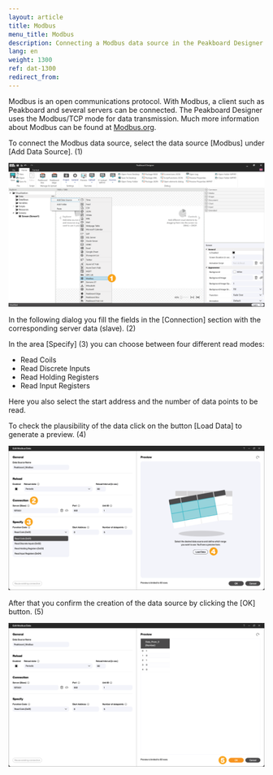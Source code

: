 ```yaml
---
layout: article
title: Modbus
menu_title: Modbus
description: Connecting a Modbus data source in the Peakboard Designer
lang: en
weight: 1300
ref: dat-1300
redirect_from:
---
```

Modbus is an open communications protocol.
With Modbus, a client such as Peakboard and several servers can be connected.
The Peakboard Designer uses the Modbus/TCP mode for data transmission.
Much more information about Modbus can be found at [Modbus.org](https://modbus.org).

To connect the Modbus data source, select the data source [Modbus] under [Add Data Source]. (1)

![Add Modbus data source](/assets/images/data-sources/modbus/en_modbus-add.png)

In the following dialog you fill the fields in the [Connection] section with the corresponding server data (slave). (2)

In the area [Specify] (3) you can choose between four different read modes:

* Read Coils
* Read Discrete Inputs
* Read Holding Registers
* Read Input Registers

Here you also select the start address and the number of data points to be read.

To check the plausibility of the data click on the button [Load Data] to generate a preview. (4)

![Configure Modbus data source](/assets/images/data-sources/modbus/en_modbus-config-01.png)

After that you confirm the creation of the data source by clicking the [OK] button. (5)

![Configure Modbus data source](/assets/images/data-sources/modbus/en_modbus-config-02.png)
